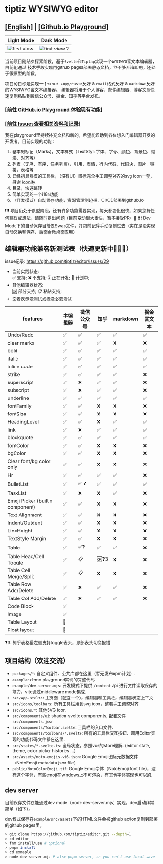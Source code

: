 # tiptiz WYSIWYG editor

## [[English]](./README.en.md) | [[Github.io Playground]](https://tiptiz.github.io/editor)

| Light Mode                                              | Dark Mode                                                  |
|---------------------------------------------------------|------------------------------------------------------------|
| ![first view](./example/public/doc-imgs/first-view.png) | ![first view 2](./example/public/doc-imgs/first-view2.png) |

当前项目刚结束探索阶段，基于`Svelte`和`Tiptap`实现一个`WYSIWYG`富文本编辑器，目前能通过
技术手段实现再github pages部署静态文档，但不够开箱即用，还处于很原型的阶段。

项目的目标是实现一个`HTML5 Copy/Paste`友好 & `Email`格式友好 & `Markdown`友好的WYSIWYG富文本编辑器。
编辑器将用于个人博客、邮件编辑器、博客文章快速复制粘贴到微信公众号、掘金、知乎等平台发布。

### [[前往 GitHub.io Playground 体验现有功能]](https://tiptiz.github.io/editor)

### [[前往 Issues查看相关资料和记录]](https://github.com/tiptiz/editor/issues)

我在playground里持续补充文档和新的，希望能帮助到各位想入门编辑器开发的开发者。目前实现的功能：

1. 基本的标记（Marks)，文本样式（TextStyl: 字体、字号、颜色、背景色、缩进、对齐等）
2. 列表（无序、有序、任务列表），引用，表情，行内代码、代码块，图片，链接，表格等
3. 已经初具规模的工具栏，（没有UI）图标完全手工调整对齐的svg icon一套，感谢 [iconify](https://icon-sets.iconify.design/)
4. 目录，快速跳转
5. 简单实现的一个i18n功能
6. （开发模式）自动保存功能，资源管理侧边栏，CI/CD部署到github.io

❗️❗️❗ 项目仍处于原型阶段，还有许多功能需要实现，每天都变化很快。如果您有任何建议或想法，请随时提出问题（目前变动很大很快，暂不接受PR）🙏
❗️❗️❗ Dev Mode下的自动保存目前仅Swap文件，打包前记得手动复制过去（实在是没实现自动交换和保存，后面会做桌面应用）

## 编辑器功能兼容新测试表（快速更新中🚀🚀🚀）

issue记录: https://github.com/tiptiz/editor/issues/29

+ 当前实践状态:  
  ✅ 支持; ❌ 不支持; ⏳ 正在开发; 🚧 计划中;
+ 其他编辑器状态:  
  🆗 部分支持; 📋 粘贴支持;
+ 空着表示没测试或者没必要测试

| features                         | 本编辑器 | 微信公众号 | 知乎   | markdown | 掘金富文本 |
|----------------------------------|------|-------|------|----------|-------|
| Undo/Redo                        | ✅    | ✅     | ✅    | ✅        | ✅     |
| clear marks                      | ✅    | ✅     | ✅    | ❌        | ❌     |
| bold                             | ✅    | ✅     | ✅    | ✅        | ✅     |
| italic                           | ✅    | ✅     | ✅    | ✅        | ✅     |
| inline code                      | ✅    | ✅     | ✅    | ✅        | ✅     |
| strike                           | ✅    | ✅     | ✅    | ✅        | ❌     |
| superscript                      | ✅    | ❌     | ✅    | ✅        | ❌     |
| subscript                        | ✅    | ❌     | ✅    | ✅        | ❌     |
| underline                        | ✅    | ✅     | ✅    | ✅        | ✅     |
| fontFamily                       | ✅    | ✅     | ❌    | ❌        | ❌     |
| fontSize                         | ✅    | ✅     | ❌    | ❌        | ❌     |
| HeadingLevel                     | ✅    | ✅     | ❌    | ✅        | ✅     |
| link                             | ✅    | ❌     | ✅    | ✅        | ✅     |
| blockquote                       | ✅    | ✅     | ✅    | ✅        | ✅     |
| fontColor                        | ✅    | ✅     | ❌    | ❌        | ❌     |
| bgColor                          | ✅    | ✅     | ❌    | ❌        | ❌     |
| Clear font/bg color only         | ✅    | ✅     | ❌    | ❌        | ❌     |
| Hr                               | ✅    | ✅     | ✅    | ✅        | ❌     |
| BulletList                       | ✅    | ✅ ❓   | ✅    | ✅        | ✅     |
| TaskList                         | ✅    | ❌     | ❌    | ✅        | ❌     |
| Emoji Picker (builtin component) | ✅    | ✅     | ❌    | ❌        | ❌     |
| Text Alignment                   | ✅    | ✅     | ❌    | ❌        | ❌     |
| Indent/Outdent                   | ✅    | ✅     | ❌    | ❌        | ❌     |
| LineHeight                       | ✅    | ✅     | ❌    | ❌        | ❌     |
| TextStyle Margin                 | ✅    | ✅     | ❌    | ❌        | ❌     |
| Table                            | ✅    | ✅❓    | ✅    | ✅        | ❌     |
| Table Head/Cell Toggle           | ✅    | 📋    | 🆗❓3 | ❌        | ❌     |
| Table Cell Merge/Split           | ✅    | 📋    | ❌    | ❌        | ❌     |
| Table Row Add/Delete             | ✅    | ❌     | ✅    | ✅        | ❌     |
| Table Col Add/Delete             | ✅    | ❌     | ✅    | ✅        | ❌     |
| Code Block                       | ✅    |       |      |          |       |
| Image                            | ✅    |       |      |          |       |
| Table Layout                     | 🚧   |       |      |          |       |
| Float layout                     | 🚧   |       |      |          |       |

❓3: 知乎表格最左侧支持toggle表头，顶部表头切换报错

## 项目结构（欢迎交流）

+ `packages/*`: 自定义组件、公共库都在这里（暂无发布npm计划）.
+ `example`: demo playground实现的完整代码.
+ `example/dev-server.mjs`: 开发模式下提供 `/content` api 进行文件读取保存的能力，vite通过middleware mode集成.
+ `src/App.svelte`: 主页面（就这一个），编辑器和工具栏，编辑器状态上下文
+ `src/icons/toolbars`: 所有工具栏用到svg icon，整套手工调整对齐
+ `src/icons/*`: 其他SVG icon.
+ `src/components/ui`: shadcn-svelte components, 配置文件 `src/components.josn`
+ `src/components/Toolbar.svelte`: 工具栏的入口文件.
+ `src/components/toolbars/*.svelte`: 所有的工具栏交互按钮、调用Editor实现的功能代码文件都在这里.
+ `src/states/*.svelte.ts`: 全局状态，参照vue的store理解. (editor state, theme, color picker histories ...)
+ `src/assets/noto-emojis-v16.json`: Google Emoji图标元数据文件（NotoEmoji metadata json file）.
+ `public/NotoColorEmoji.ttf`: Google Emoji字体（NotoEmoji font file），没有这个字体，有些emoji在windows上不可渲染，有其他字体实现也可以的.

## dev server

目前保存文件仅能通过dev mode（node dev-server.mjs）实现，dev启动非常简单（如下）。

dev模式保存在`example/src/assets`下的HTML文件会被github action复制到部署的github pages里。

```bash
> git clone https://github.com/tiptiz/editor.git --depth=1
> cd editor
> fnm install/use # optional
> pnpm install
> cd exmaple 
> node dev-server.mjs # also pnpm server, or you can't use local save
```
